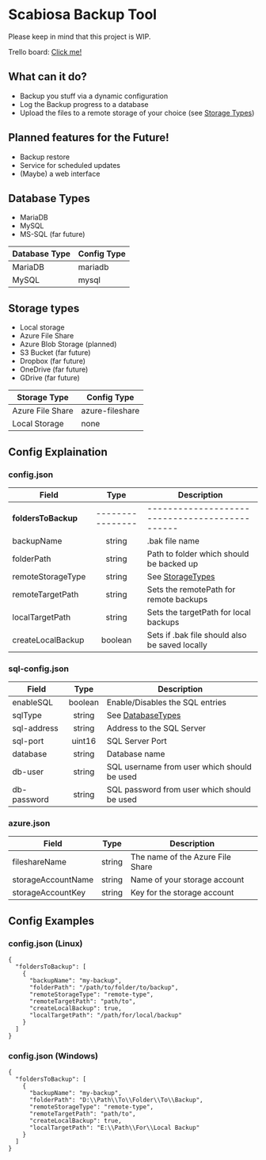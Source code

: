 # Scabiosa Backup Tool

Please keep in mind that this project is WIP.

Trello board: [Click me!](https://trello.com/b/6zWLE6Jm)

## What can it do?
- Backup you stuff via a dynamic configuration
- Log the Backup progress to a database 
- Upload the files to a remote storage of your choice (see [Storage Types](#storage-types))

## Planned features for the Future!
- Backup restore
- Service for scheduled updates
- (Maybe) a web interface

## Database Types
- MariaDB
- MySQL
- MS-SQL (far future)

| Database Type | Config Type |
|---------------|-------------|
| MariaDB       | mariadb     |
 | MySQL         | mysql       |


## Storage types
- Local storage 
- Azure File Share
- Azure Blob Storage (planned)
- S3 Bucket (far future)
- Dropbox (far future)
- OneDrive (far future)
- GDrive (far future)

| Storage Type            | Config Type              |
|-------------------------|--------------------------|
| Azure File Share        | azure-fileshare          |
| Local Storage           | none                     |


## Config Explaination

### config.json
| Field                 |       Type       | Description                                    |
|-----------------------|:----------------:|------------------------------------------------|
| **foldersToBackup**   | ---------------- | ---------------------------------------------- |
| backupName            |      string      | .bak file name                                 |
| folderPath            |      string      | Path to folder which should be backed up       |
| remoteStorageType     |      string      | See [StorageTypes](#storage-types)             |
| remoteTargetPath      |      string      | Sets the remotePath for remote backups         |
| localTargetPath       |      string      | Sets the targetPath for local backups          |
| createLocalBackup     |     boolean      | Sets if .bak file should also be saved locally |

### sql-config.json
| Field        |       Type       | Description                                    |
|--------------|:----------------:|------------------------------------------------|
| enableSQL    |     boolean      | Enable/Disables the SQL entries                |
| sqlType      |      string      | See [DatabaseTypes](#database-types)           |
| sql-address  |      string      | Address to the SQL Server                      |
| sql-port     |      uint16      | SQL Server Port                                |
| database     |      string      | Database name                                  |
| db-user      |      string      | SQL username from user which should be used    |
| db-password  |      string      | SQL password from user which should be used    |

### azure.json
| Field              |  Type  | Description                       |
|--------------------|:------:|-----------------------------------|
| fileshareName      | string | The name of the Azure File Share  |
| storageAccountName | string | Name of your storage account      |
| storageAccountKey  | string | Key for the storage account       |


## Config Examples

### config.json (Linux)
```
{
  "foldersToBackup": [
    {
      "backupName": "my-backup",
      "folderPath": "/path/to/folder/to/backup",
      "remoteStorageType": "remote-type",
      "remoteTargetPath": "path/to",
      "createLocalBackup": true,
      "localTargetPath": "/path/for/local/backup"
    }
  ]
}
```

### config.json (Windows)
```
{
  "foldersToBackup": [
    {
      "backupName": "my-backup",
      "folderPath": "D:\\Path\\To\\Folder\\To\\Backup",
      "remoteStorageType": "remote-type",
      "remoteTargetPath": "path/to",
      "createLocalBackup": true,
      "localTargetPath": "E:\\Path\\For\\Local Backup"
    }
  ]
}
```